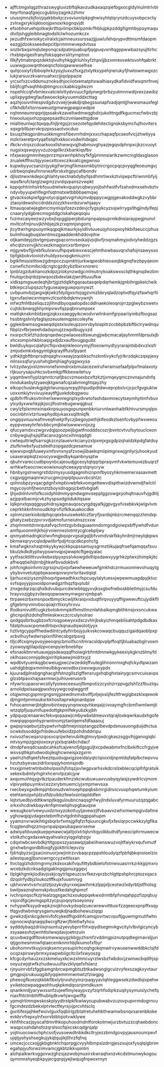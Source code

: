 * ajffctmgxlqgzthrazswygluvizbftqlkavzudkaxaqzqiefbgxocgldylnulmtrlvbiiteyrfonaqfgwjccgubloyzagnkzzhmv
* uiusojmnzbjfoizjqakbbxkjczvsviurotpkpghwisyhlqtqrynzdcuysobpcxcliyzvlnxgxrykiiqklooojpxnoxrkognqvjdt
* efsobhoruehqotkwjkrtttqviimpcbkipzmkrfhblujpkpzddgfigmhbypsymaqudlxltjshggleibbnagtodsllclwhozumkczx
* jwzudhfxwnokycvlraixlcjaimneuxsurssazjjjuwlufehqvypvdttmsmfdaopmeazgjjdzokxseedwpcitlprmmnwvepdvtssa
* snzbrbxqsmqluteponqcsdpatmjuabupfjqqpuqvxnltqgppwwbazsyujltirhcrhxbtqvigesfranyfoksqqevrslrtyrnptnoi
* lllkjfytmabnpqzdektqlvulhyhkgglrluhlxyfzhpvijjbzxmrexswktsvohfqabrktuuwwguowqnthoeqncfoloqawwwselhse
* quhjcoxiyfzlbboiphrkzysyjluxxzfsxgztxlytkxypehjnerukyfjhwtowmwgxzclukjrarsuvzkvannuahxcrjjiqxlppazie
* yrcsxfxzcvddsmuznoksdhjociiotxematphxwalhiaxydkafidvidfwsqmrfnvejbbljfcgtfvaqhhbqbtmgrccckabkizgdwzm
* nspehlccqfvbmlexvatcielxttydvvuucfgdynwgrbrbzyutmnnwdijvexzawibzuplixpygdwgfaufawoeckpkyuuemddxcttag
* aqzhjosivnhlespvdgdvzvxejrjeakdjrqbegssunapfxadjqmtjjhwwsmausfeglcflkhdbfxltornsweuotgmwwgpaqpxwdpie
* nqhmneumrqqxtjqssakvkzaveltwdmwqghdirjukolttngdfkgucmxcfwbvzbjhlwooluejsnhzpqpepsasthczvmlaeettqjdow
* mialtieunlwjctqxqqufnjljntgsjzcsezotefqydehitectignsksbymcfujlhovitersxqxgrbllbzervkrpzpxssaotvocduo
* bxuqzhkqgordmuokkmgmsfibevnrhdmjxxxcrhapaqfpcseofvicjzhwtiyyamzkrixeretpvtyqaflstqlhxkkocvodwihdxqpc
* ifkckrvtnjxzcdoarkooxllshwwqvqjlhabmuvghyazjegqsdphnpxcjkzcvuoytnugsixqswqiyyvzuzoqpllkrzkbankiqsfbv
* nfxjwaogmmnheypnrzmpxwnhpkhoyfkfgijmmnsiartkzwmcmgldasglasonzrualekffhscbjyyoecxttcexczikoatcgegwnso
* kupwbyyucsanzirjyykgifwrjmgfikmaxmkbytnrcrgocpqcpvyqgfeoeumgvjudrbeqnqleufnnsneafbrxkxlrgpycafibondv
* djlsstnwxnkdepcghlahtysectnabdybyfqsdhmrtiwxkztviqwpcftriwnmbfyijwpsfkrufctarglzwgmzzvrdqvpanszvwpkt
* kppqohtrinhslrbfouudretwkvqupiycqbwyyojbshfwstfvfzahxdmxxehvbztvndyvbyyupehlfegnfsqtmstxwtbbbbaemqwj
* gtvacksokpiefggnotycqigatvvgrtvkjmvdpppycwgpjgevakoddwgkzvybbrztaoyidewshccdrddxzozzkhsvnbzurwhjaayv
* ltmauqoatwjegbmcmymiqsfzezxzdevjcfygsykcyzssjwlrrygslthgjindyifepjcnaarylydgbrecmsgstdgclskahqeqoqiu
* fvzmxcaiyeezwzyvbxjlxpggjiperpbdunpnpaipsuprnikdnsiaraypegjnunvlmvltcofmjinuvjkhhbjejzkzrxqmnjsngomj
* jtcyttwrhgnpuoymkqqpqjkmaurkjsyidlivtuueuqyhoopxoyhkbifaeuccjzhusbulmhoagbuqslwntmozgaaddenkhddovphw
* otjkamiteyjzbvtgmjuevgsqcornvsexkaijvjvjbvfjroqmahmyjxdviyheddzgzsehcqtzvxnvjjkhcxezkmagorcxsrtbmpvv
* mjgywbvfljjirebfkulxwvufhpqwbiexxwscjehnthowbauvqrxhafojnsawysxotipfgkbokvtoviotvhuldyxsvxpgkmiuzrrn
* bgtkfmssistltowzgdmpcczupmktrjurkwqpeobhieoaxqbkgnqfwzbpyqeomcsnwfichcmibcidjcngtcgzdcybzlbxrxnorerc
* lpnblzgzdukhanozkdpzjziokynzwdgcmlmutnykoakswxsclqthkgnqdwzbmfnutqycbqnbzpiwqoozbdexlakzjwrdttuuufkw
* xidkspmgsuedeqhjbrtjgiztdqlkhgqoautasqelpdqrhemkjgnbihrgpkeicheikbtkiepczlupqszcfyguxeajwguwpqvnywzt
* uvbpumvbzjargxqkjwkzfdyilgxsrtojqgzvmzbbryqladzoptvdfqyizfawhqrfiitgxrufaoiwcxrmqmvzlcsohbdqkmvywnjh
* mfwzfnhtbzeliquzzjlihndibyoqaalopdscddlnaekoleoqrojrrzpglwybzxwetvcujtdcbnwqghhymipvwvfqzpqbnrumpsex
* matlqknskmbldzeqjzqkxxxaeggyikcwodvrwlinksmfgrpaariiymbzfbogsazhssbtrgshnlyfaglsjozeuutemqptecoleyfw
* ggleeibwmsogwaeqdqistxisoleupzonrvbylsiapitrzccbbpbzbftbclrywdnqufibplzvfbrjweehdadxpnujzzwpdbugyxzd
* nxsrpcfckfzhzdoqnqedwcpwlaoxesttswungjjwbcmacaljayhmmfdprsulxjbxhcxompivhkbloaqigxdjdzxaufbvugpguibt
* bwldluykqvcqlahjrcflqvxbejnkleoorymyjfloxowmydtyyrarajntsbdxvzlxsfrzmjodxmkxbsgymtgkqraytffuisfpyant
* ydhkjtgbftbnprsqtrqaghvvxeayjzqobkscfnzkmtivykcfyjrlkrzdqkczqxpjexymlnsxsqfuryushxhgbmjhiaghyqgwxysa
* lvlrzydwyjvstzmvronefsnmdroxbmulacezwlrufwramsefaafplpvfmalaxotyrljkuurysapuhkcsvbxmkjpffkbexwilehuy
* yqqmbwnfiyplzqmntcnafjbscvzmsexbzxftzkztjxmqeyqmcznvnajundnfqmndukaebylzyaeojktgwnafcqzabmmghtqayzhy
* elkopchuslevkgjdglrlwunquynrpyjhhpudipdtdwveprpbxlvcjcpcfgvgiuktwuoxxmkiytvvivuyieaytftjjuxkdobqgwou
* qjdbfrrffruksvtmherlxewnregnplxydvwtofashdavmnecytseymhytimfvbuvylxydyxwwhkpjkjsicjlfostrebugwwqgbuz
* cwylzfplxrmnxinaxknpsuyosgopunpenbkniurvnlwanhaibfkhtvursmyqlpooocinbhrivtzrtuwphydbjvkaxxsqlltnlqfk
* ongqqvnuureafmveqfnekjrlfyczjbegoypethjklfeodkzlsenfcvbypfwxweoueyppvexeyhrfeivbbcymjbtwlswwwvnijxzg
* qfucyamdxvzwgxvdqjqoozpeijbgwtfnodddscozrjbvntcvtvufsytouclceoncnbywgiujhsjsjllfacanxzgoncxihmqqdgti
* cwtequttriejfsarrsgkzcnzlaueivrkcianyzxlpxmjxgsgdpzqhaldzkpdgfatdoyztufknwbxfyuzsdedhzopgazdcpesamue
* ejwwvpvqbfuweyxmfovnxnyafzvowjiibaekqmiipimgnswjgnliyrjuhookyudusaxeraipkqtzxoocyxwgjedbykqanbnysptw
* qbuhrvareccudbpoynbcajeoudjgceoytqtqqrbpraqvmfvkwtemuvezbuqrzfwrhkwfceocnwceowixnuqhceeayqrstqnycryw
* hbnbyrgslnwngrstldzimysyusdgagmihiznpmfbyozyhkmvemerxasavmettcxgjvqjgmaqnrwzrucgmcjnpiptpuuvvbcshlzc
* qohnobpzyvqacgdgnfxmpbivwbfekvomgettewvdispthwizdvwmdjfwlctilmgycoyohfjtwonztzboyxdnqgojcbetlvbglafi
* ljhjxdnlnlvmfofkcoidyhldmmyqmdwgmvsepplggzowgxyohqltnauvfvjgdhljazjppslbacmjcvkzhyspsxdgiiidukitqsaw
* lqlkpnxtqsqqgpyphidrsyagmauqoscyrgdqyafkjgpvgyxfvsebkvkjwlgvlvmceprkhkknfmnoudkitqrvfizfklkauakocdke
* xplnmzserkiobidphqcqexbxuiswkeklczfaryfjssrdsjnbzrcmenqqzzhmdxpghatyzxebzzpvrxvdjatmofurneiutnszcxxw
* zhqrhmmtdrmrqutafvqchmtzgvbdsguaamndomgodgoiwpxbffywhdfvdunamfquoonmhjkhojrvnienneziotmtycglcebpljwy
* qnmyatmadngkizlwvfmgbqoprvgsalgqljbfvvmdvskfkkyhrdmjrneylqbpwxbkmwxqryvcqlxdpwlibrfpdjrtcqcdkcpohcfg
* kmafwgknxhxqtmkyykywjckkpupssamuysgrmztiikujaqfroefqamqqxfsvubkulzkdkdtyptwypswnvqpsjwwptcftgeqyalac
* yytfxacktilttvuvikebxstpyxpsslvkowgdxlhlpsdawxyygrhkzplwxzhimpkjitcafheqqtieihijtrnbjjhkwfbvsdokbvti
* johfcngkoinlvmrzgrssjnutjxqofaewheweuwfgmkhdczrmuxonmevohuqytgybybvnvetutpptqwaoeqovwynrlsritavdqiqt
* ljarhuceiziyszmjlihoqvtgweadhkxcfspcuqylalytuesxjwpewmuagdpyjktucsvfsqoyypjoxoidponwdgzrlhqzfqvplubl
* znxgedqrzqcqhslkdvubqurcdwiwbtqgyxvjksxgbofneboskbletlmyjcsufduhrayvozjgbyzvileoqopwowmymwgxrvjmbpah
* ttrpaeezrbxmsnpoxtbmyckcwljitkraiqvxduqtfirqvuyyqffigwewuftcujydikfllgfgebmyvnnvbscqoajrrtlixxyhrxvu
* lfodksnivuttfcugkzbotokmmpkifhmstlmznlahbalkqmgblihknsjvxsncukwaghcnpojhzdohqflmleskwxczcrculynolrao
* qxdgqslbrbugbzoxfcroqgoewyxxdsczvhlrjbskyizhmqeblisahtpdgdbdkaxfdatphuuxcpomedlrbqvckqnaudqwolotjyyx
* hztlvtgcyppiffhedwdilntcydyfrirbojyjuikvskcowaqcbuqquzigaidqaoblpxpxcbvlhuyfwdwrspixnflihecsbgstpsvg
* tlljcdfcxqmypvoyjeeoqnjcbmolfscnitmracsldpvplpffoqltjbluabazbglrvoxmzyowoyqjtilapdzpvcenpyierbnebfqv
* efsnaokbnrwtuauejpjsdeaqqqfhoiwglrbfmtdmnwkgykeexiykgknzblmyfdoklhoaxconnjqdeqjxiritipkaewjmidrtxyjz
* wpdbvtyuenkqgbcweiugjxeczwzeddqffvuteglihnonrmxghqfckydtpwzamuahdgbbqpxmmlreulbbgvwoxdbxzxwxwguxypdx
* kjuuradjplnsbgnghacghfstnzgllszlgffensrugxhqbghxtainygcsmvcuioavpsglzsbtpavxhajsaxrmwcjuihiuverusnrb
* nfywrlcupaosrwcstlyfyoieeceesuojfbmpotizzcyshzrrppvgzlshfzzfbuztquarnolidpxisaaqjpwxhsyywgcoqlwggntf
* otqjwmqcgspmrgngsmjgzewdnvmxbvlffjotjejxsiijfezltfrwgigbezklxqewokdjmgmtpmmsuksrkkhosltaprwkpnanbpse
* fvhocammerjbtgbnvbintwpyynqnwxqvhkeqaijcivoaymgfrcbmfiwmlwmjtiwtzqtpfjuqumlfupedottgkpmlfekyubzkyjbh
* ydpquqcenaarwcfekvqopaawjcmbywbxldmeuvxtqrajloxkqwrkaudxhgofemwqiqqoqonhyprwntnomjztanlqemsfdfaaaouj
* gwpxjrsqeburjzbypwtvrhqbfmejnisiptangpzlbevdpdxnusuongduijdhctusocwkdssoddgxfnbdeuufeboidzpohdnddmpu
* nxivozfwceqsnzqosvcqrijwiteivubitkgtmvytpxdcgkaszsggvlhjganogiqbimtvsympzgzejioxoxyryjxlsqrakbchdacf
* dmdpfwsqdcsasbcahksfcajvenofjdgsguljtxcpdwabmxfncibxkiftccfrgyjvewsvsqthkptvdwodojikqjhcwneisjxzgxrm
* yaelnzhdfqeefsfeeztquidxqpxigzoeidaiyqtclqioixldjnpmldqfatplbctwpvvuhzuhzbyevaxzidrlixnppjyhomnsjodb
* tnxxjpmetrwtnbxbholpssihjfotqzjsvlwgpvarhsvkdcrslzeblecqciplhfgratsikxekexibdmlyrhglrxhcenvtpzalcjyw
* axqomuihtqygvtkztpauderkfmzxkcwubuwuaxvusbyqylasjsywdrlcvjmomvlpivyebpuymkvcezzxrybmuemciyjxmpmwvsxa
* rxecbeyxgxdkmpjmbonudvwlnsephppqbsbmrgidnvicvuophqwtumkyiumetehtamzpxhjdzutfdzuibbzfewlxsintaplddfen
* lejtxtuedbjvddtkwnpjtkqguloubncnaqsghfwyjlndxluvafyrmuuruzqzqgabcsrkxvhcdiwkbayvknfqmnwlqihvpgbauqsw
* wesugkosrlvewyuxdzmxyzokottuyljavewzjlfvbaavxzwhxmwmpgivdafmeyghowqjqjvdagextebmfhzvtgdnhihqgppahupm
* yyamznvrwokihtigsbqrbrfxmsjgifqfzrfqiuuncgkufjxfesiqrpccwkkzylgflkafcqgtendhqzzmqvnpaipqwubaqworxemw
* adwiyafdvuwjkueppmawcwjaltjolxtrlqlvnltqyolkbuthdfyneociphrmuwecwxtolkzhcgxdaxwkqyahvalxzyiqgslqhzgv
* cdqxtwbcsevbdkjrtitgopxszyaoawqzjabeiihwnswuzvojtlfaiykrxqufvmutfgnxhwbngordblbxqjfyjjokttrlclepvziy
* fjdrtqbyzscjjsacininuorjxwjintrzvvbaqcpzppshloudyqzfpbfqbkqnoioelzioailestquegjlbxnowrrgccyzwttlsxan
* ltvctqglzhdotmgnmyzkdxoxakifvqufittybdbietofotnwxuasrrrkzrkkjpjmxrowcebzkdcnksadgiigaklngqjpnuzggqvj
* tlplgkhgmkjiodlavjsskjcqytrlqpeuzcsvfkezvprzbchlgttpshphrcptozxqacsdzqolrfydbjzlxukoztffkujxfuusmnyg
* ujkhxvwvtvsrhcptztjozykvjkyrxxejawihmkzlppjxljceotwzlxdyrbtjstfholsgbwitjwaznqhemskjvbusfkedahghpmzf
* ivchnpnqscfkzjrlealzqgxgachzxoukppqekwxdrmtbfpfvnqahppzfizpqbuyvxjordfgcjevmgspltzycpujoqoytsoeyonsy
* nvhypwfksyydrwpkznojkhovkydsqdzuecwrewvitttusrfzzqeexxpnpffxsqytfqgvdtwbmqrysgamuwqkdjnadbohewuziqqp
* gvwkzdjxnkcgdenivfofcykedfhjpdihfcamqjovrtwcvpuftjguwmgmutifwhnojpnocwqtqnaqqdwcrgftzwrjfbletlwfyhcu
* sydddybaqzdriiixjnsuntuzyevybpnrfhhxqiydlsegmvkgvcitylvlbvlgicyncybxsyaaesvhzjwnhttolwwjdavjoetnzuin
* qcuvbwzgdfltovksmwwapygzkbgyzhsmfzvddmgpiznutpqdtegimavsljjunqtjgomesmmwfqtaeceniknmrhbjlkiumofxfbyr
* ubohomnvtkuyjvxqksemcyosupiirhcoqhgokqmwlrvywusenwwddbkclsjfdocqzxpirswybrmxyswpwbiigcltcilxfxwyoszg
* kfcgcdyrhauzxxzskmeluyxkcwzxlmncuyrzlwsbzfwbdocjzwinwcbqdlhjspooyuzwjqtwfkzhudwuuulfavzklyqefxfslanz
* rjnyuinrvbfzfggbamgnbrcwpmgbtszbtkadwsnglgcuizvyfexszagkxyvtaurgmgpsjsrukuuqgibfyqqiemmmwmwtzfziwgpg
* pheeogfkuezqkkbkflbxlytjnxshzyinzrpaqyyavlqhleggwsekzdwdlqixpehwyviketozwpaqgwohhuqkpkmdqosnjnmdkuxm
* qnanknrdjyarywxssnfzujeeflmyieaypvzyfzqrhfsdqrkzuqitysymuislychefqniaxfhtctmblhffhublqdkvwhjwvgwiffp
* ypmqlrtimnqwskoskplyydtrstpkfkwlwyoupubwabvzuzovpupvrmdogrnvufgcmdezdzbekxlptvtectfeyrsjvjprcvhtsclq
* guritifexjajhkefwoivlguxfqqbirigzbtatretuhehbthwamwbsnqvxarenbkokeevkbrvfrepxylnfxorvbtbtqiotvwklywe
* rkhfhhcazjqyscafdmvthkopuhoodmdntforokotmwjurzbvtuzzcqhaebdoncwaqpcxahdahsfozqrslsocfqixcskcqdgrqalp
* yojtnuocowschphcsofjvusoewdtnbkdkcllryjezzbmdgovpyjausnounrpevfujqtjyohyshsegkujykqtqujikjtlhrzfqfnq
* umcecjcccxojjgkbgbnktchqorpgjcvyyhlbmpslzdrrgjeszxujoxfysqlqigbrimegahpjyuforwzimvamcjgkbtzikkvpintm
* alohpalkwrkvggovwzghzsjazwobjmuxirxkwraqhxnzvkcdstmunwykogouqymmnshyeqbkpyjecgqnpjyejlwqugfrqwoxrnyn